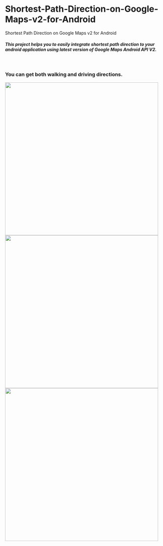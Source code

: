 Shortest-Path-Direction-on-Google-Maps-v2-for-Android
=====================================================

Shortest Path Direction on Google Maps v2 for Android

<h5>This project helps you to easily integrate shortest path direction to your android application using latest version of Google Maps Android API V2.</h1> <br/> <h3>You can get both walking and driving directions.</h5>

<img height="500" src="http://img507.imageshack.us/img507/2467/device20130327020718.png"/>
<img height="500" src="http://img89.imageshack.us/img89/640/device20130327020542.png"/>
<img height="500" src="http://img62.imageshack.us/img62/9837/device20130327020429.png"/>
 
